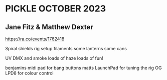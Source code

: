 # PICKLE OCTOBER 2023 

## Jane Fitz & Matthew Dexter
https://ra.co/events/1762418

Spiral shields rig setup
filaments
some lanterns
some cans

UV DMX and smoke
loads of haze
loads of fun!

benjamins midi pad for bang buttons
matts LaunchPad for tuning the rig
OG LPD8 for colour control
